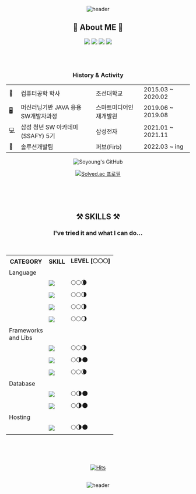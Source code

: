 <div align="center">

![header](https://capsule-render.vercel.app/api?type=waving&height=250&text=SO%20YOUNG%20YOON&fontAlign=50&fontAlignY=40&desc=Programming-Web/App%20Developer&descAlign=50.&descAlignY=60&&color=gradient&fontColor=ffffff&animation=twinkling)


  
  ## 💛 About ME 💛 
  
	
  <a href="https://blog.naver.com/soyoung_it" target="_blank"><img src="https://img.shields.io/badge/blog-%03C75A.svg?style=for-the-badge&logo=Naver&logoColor=white"/></a>
   <a href="https://soyoung-it.tistory.com/" target="_blank"><img src="https://img.shields.io/badge/Tistory-000000.svg?style=for-the-badge&logo=Tistory&logoColor=white"/></a>
  <a href="https://yoonsoyoung.github.io/" target="_blank"><img src="https://img.shields.io/badge/portfolio-8B89CC.svg?style=for-the-badge&logo=Github&logoColor=white"/></a>
  <a href="mailto:soyoung_it@naver.com" target="_blank"><img src="https://img.shields.io/badge/Mail-EA4335.svg?style=for-the-badge&logo=Gmail&logoColor=white"/></a>
  
  
  <br>
  <br>
  
  	
 ### History & Activity	

	
<table>
	<tr>
		<td>🏫</td>
		<td>컴퓨터공학 학사</td>
		<td>조선대학교</td>
		<td>2015.03 ~ 2020.02</td>
	</tr>
	<tr>
		<td>🖥</td>
		<td>머신러닝기반 JAVA 응용 SW개발자과정</td>
		<td>스마트미디어인재개발원</td>
		<td>2019.06 ~ 2019.08</td>
	</tr>
	<tr>
		<td>💻</td>
		<td>삼성 청년 SW 아카데미(SSAFY) 5기</td>
		<td>삼성전자</td>
		<td>2021.01 ~ 2021.11</td>
	</tr>
	<tr>
		<td>🏦</td>
		<td>솔루션개발팀</td>
		<td>퍼브(Firb)</td>
		<td>2022.03 ~ ing</td>
	</tr>
</table>
	


![Soyoung's GitHub](https://github-readme-stats.vercel.app/api?username=yoonsoyoung&show_icons=true&bg_color=45,f794a4,fdd6bd&title_color=ffffff&icon_color=ffffff&hide_border=true)

<!--   ![Top Langs](https://github-readme-stats.vercel.app/api/top-langs/?username=yoonsoyoung&card_width=445&layout=compact&bg_color=100,fdd6bd,fbc8d4&title_color=ffffff&hide_border=true&langs_count=4) -->
	
[![Solved.ac 프로필](http://mazassumnida.wtf/api/v2/generate_badge?boj=hummingsy)](https://solved.ac/hummingsy)

  
<br>
<br>
<br>
  
  

  ## ⚒ SKILLS ⚒ 
  ### I've tried it and what I can do...

	
<br>
	
	
<table>

<tr>
	<th>CATEGORY</th>
	<th>SKILL</th>
	<th>LEVEL [🌕🌕🌕]</th>
</tr>
<tr>
	<td>Language</td>
	<td></td>
	<td></td>
</tr>
<tr>
	<td> </td>
	<td><img src="https://img.shields.io/badge/java-%23ED8B00.svg?style=for-the-badge&logo=java&logoColor=white"/></td>
	<td>🌕🌕🌘</td>
</tr>
<tr>
	<td> </td>
	<td><img src="https://img.shields.io/badge/javascript-%23323330.svg?style=for-the-badge&logo=javascript&logoColor=%23F7DF1E"/></td>
	<td>🌕🌕🌗</td>
</tr>

<tr>
	<td> </td>
	<td><img src="https://img.shields.io/badge/html5-%23E34F26.svg?style=for-the-badge&logo=html5&logoColor=white"/></td>
	<td>🌕🌕🌗</td>
</tr>

<tr>
	<td> </td>
	<td><img src="https://img.shields.io/badge/css3-%231572B6.svg?style=for-the-badge&logo=css3&logoColor=white"/></td>
	<td>🌕🌕🌖</td>
</tr>

<tr>
	<td>Frameworks <br>and Libs</td>
	<td></td>
	<td></td>
</tr>
	
<tr>
	<td> </td>
	<td><img src="https://img.shields.io/badge/vuejs-%2335495e.svg?style=for-the-badge&logo=vuedotjs&logoColor=%234FC08D"/></td>
	<td>🌕🌕🌗</td>
</tr>
<tr>
	<td> </td>
	<td><img src="https://img.shields.io/badge/react-61DAFB?style=for-the-badge&logo=react&logoColor=black"></td>
	<td>🌕🌗🌑</td>
</tr>

<tr>
	<td> </td>
	<td><img src="https://img.shields.io/badge/spring-%236DB33F.svg?style=for-the-badge&logo=spring&logoColor=white"/></td>
	<td>🌕🌕🌘</td>
</tr>

<tr>
	<td>Database</td>
	<td></td>
	<td></td>
</tr>
	
<tr>
	<td> </td>
	<td><img src="https://img.shields.io/badge/MariaDB-003545?style=for-the-badge&logo=mariadb&logoColor=white"/></td>
	<td>🌕🌗🌑</td>
</tr>
<tr>
	<td> </td>
	<td><img src="https://img.shields.io/badge/mysql-%2300f.svg?style=for-the-badge&logo=mysql&logoColor=white"/></td>
	<td>🌕🌗🌑</td>
</tr>
	
<tr>
	<td>Hosting</td>
	<td></td>
	<td></td>
</tr>
	
<tr>
	<td> </td>
	<td><img src="https://img.shields.io/badge/AWS-%23FF9900.svg?style=for-the-badge&logo=amazon-aws&logoColor=white"/></td>
	<td>🌕🌗🌑</td>
</tr>
	
</table>
	


  
  
   <br>
  <br>
  <br>
  
	
  [![Hits](https://hits.seeyoufarm.com/api/count/incr/badge.svg?url=https%3A%2F%2Fgithub.com%2Fyoonsoyoung&count_bg=%23C59BD7&title_bg=%23555555&icon=github.svg&icon_color=%23E7E7E7&title=hits&edge_flat=true)](https://hits.seeyoufarm.com)
  <br>
  <br>
  
![header](https://capsule-render.vercel.app/api?type=waving&color=gradient&height=150&section=footer)

</div>
